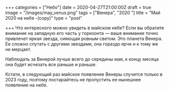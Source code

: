 +++
categories = ["Небо"]
date = 2020-04-27T21:00:00Z
draft = true
image = "/images/may_venus.png"
tags = ["Венера", "2020 "]
title = "Май 2020 на небе -(copy)"
type = "post"

+++
Что интересного можно увидеть в майском небе? Если вы обратите внимание на западную его часть у горизонта — ваше внимание точно привлечет яркая звезда, сияющая ровным светом. Это планета Венера. Ее сложно спутать с другими звездами, она гораздо ярче и к тому же не мерцает.  
  
Наблюдать за Венерой лучше всего до середины мая, к концу месяца она будет исчезать все раньше и раньше.  
  
Кстати, в следующий раз майское появление Венеры случится только в 2023 году, поэтому постарайтесь не пропустить ее нынешнее появление на небе.